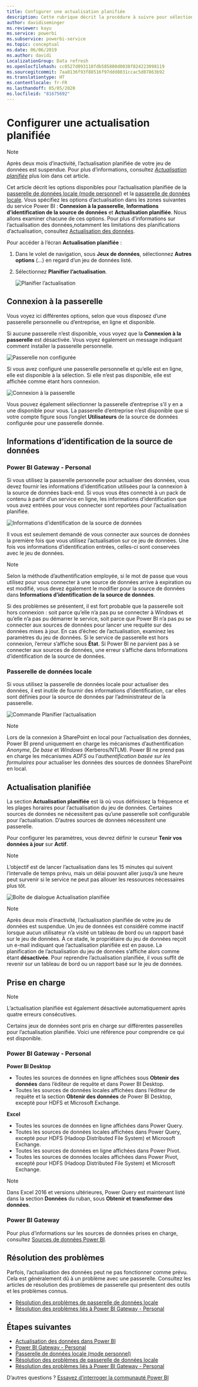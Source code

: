 ```yaml
---
title: Configurer une actualisation planifiée
description: Cette rubrique décrit la procédure à suivre pour sélectionner une passerelle et configurer une actualisation planifiée.
author: davidiseminger
ms.reviewer: kayu
ms.service: powerbi
ms.subservice: powerbi-service
ms.topic: conceptual
ms.date: 06/06/2019
ms.author: davidi
LocalizationGroup: Data refresh
ms.openlocfilehash: cc0527d093118fdb585800d0038f824223098119
ms.sourcegitcommit: 7aa0136f93f88516f97ddd8031ccac5d07863b92
ms.translationtype: HT
ms.contentlocale: fr-FR
ms.lasthandoff: 05/05/2020
ms.locfileid: "81675692"
---
```

# <a name="configure-scheduled-refresh"></a>Configurer une actualisation planifiée

>[!NOTE]
>Après deux mois d’inactivité, l’actualisation planifiée de votre jeu de données est suspendue. Pour plus d’informations, consultez [*Actualisation planifiée*](#scheduled-refresh) plus loin dans cet article.

Cet article décrit les options disponibles pour l’actualisation planifiée de la [passerelle de données locale (mode personnel)](service-gateway-personal-mode.md) et la [passerelle de données locale](service-gateway-onprem.md). Vous spécifiez les options d’actualisation dans les zones suivantes du service Power BI : **Connexion à la passerelle**, **Informations d’identification de la source de données** et **Actualisation planifiée**. Nous allons examiner chacune de ces options. Pour plus d’informations sur l’actualisation des données,notamment les limitations des planifications d’actualisation, consultez [Actualisation des données](refresh-data.md#data-refresh).

Pour accéder à l’écran **Actualisation planifiée** :

1. Dans le volet de navigation, sous **Jeux de données**, sélectionnez **Autres options** (...) en regard d’un jeu de données listé.
2. Sélectionnez **Planifier l’actualisation**.

    ![Planifier l’actualisation](media/refresh-scheduled-refresh/dataset-menu.png)

## <a name="gateway-connection"></a>Connexion à la passerelle

Vous voyez ici différentes options, selon que vous disposez d’une passerelle personnelle ou d’entreprise, en ligne et disponible.

Si aucune passerelle n’est disponible, vous voyez que la **Connexion à la passerelle** est désactivée. Vous voyez également un message indiquant comment installer la passerelle personnelle.

![Passerelle non configurée](media/refresh-scheduled-refresh/gateway-not-configured.png)

Si vous avez configuré une passerelle personnelle et qu’elle est en ligne, elle est disponible à la sélection. Si elle n’est pas disponible, elle est affichée comme étant hors connexion.

![Connexion à la passerelle](media/refresh-scheduled-refresh/gateway-connection.png)

Vous pouvez également sélectionner la passerelle d’entreprise s’il y en a une disponible pour vous. La passerelle d’entreprise n’est disponible que si votre compte figure sous l’onglet **Utilisateurs** de la source de données configurée pour une passerelle donnée.

## <a name="data-source-credentials"></a>Informations d’identification de la source de données

### <a name="power-bi-gateway---personal"></a>Power BI Gateway - Personal

Si vous utilisez la passerelle personnelle pour actualiser des données, vous devez fournir les informations d’identification utilisées pour la connexion à la source de données back-end. Si vous vous êtes connecté à un pack de contenu à partir d’un service en ligne, les informations d’identification que vous avez entrées pour vous connecter sont reportées pour l’actualisation planifiée.

![Informations d’identification de la source de données](media/refresh-scheduled-refresh/data-source-credentials-pgw.png)

Il vous est seulement demandé de vous connecter aux sources de données la première fois que vous utilisez l’actualisation sur ce jeu de données. Une fois vos informations d’identification entrées, celles-ci sont conservées avec le jeu de données.

> [!NOTE]
> Selon la méthode d’authentification employée, si le mot de passe que vous utilisez pour vous connecter à une source de données arrive à expiration ou est modifié, vous devez également le modifier pour la source de données dans **Informations d’identification de la source de données**.

Si des problèmes se présentent, il est fort probable que la passerelle soit hors connexion : soit parce qu’elle n’a pas pu se connecter à Windows et qu’elle n’a pas pu démarrer le service, soit parce que Power BI n’a pas pu se connecter aux sources de données pour lancer une requête sur des données mises à jour. En cas d’échec de l’actualisation, examinez les paramètres du jeu de données. Si le service de passerelle est hors connexion, l’erreur s’affiche sous **État**. Si Power BI ne parvient pas à se connecter aux sources de données, une erreur s’affiche dans Informations d’identification de la source de données.

### <a name="on-premises-data-gateway"></a>Passerelle de données locale

Si vous utilisez la passerelle de données locale pour actualiser des données, il est inutile de fournir des informations d’identification, car elles sont définies pour la source de données par l’administrateur de la passerelle.

![Commande Planifier l’actualisation](media/refresh-scheduled-refresh/data-source-credentials-egw.png)

> [!NOTE]
> Lors de la connexion à SharePoint en local pour l’actualisation des données, Power BI prend uniquement en charge les mécanismes d’authentification *Anonyme*, *De base* et *Windows* (Kerberos/NTLM). Power BI ne prend pas en charge les mécanismes *ADFS* ou l’*authentification basée sur les formulaires* pour actualiser les données des sources de données SharePoint en local.

## <a name="scheduled-refresh"></a>Actualisation planifiée

La section **Actualisation planifiée** est là où vous définissez la fréquence et les plages horaires pour l’actualisation du jeu de données. Certaines sources de données ne nécessitent pas qu’une passerelle soit configurable pour l’actualisation. D’autres sources de données nécessitent une passerelle.

Pour configurer les paramètres, vous devrez définir le curseur **Tenir vos données à jour** sur **Actif**.

> [!NOTE]
> L’objectif est de lancer l’actualisation dans les 15 minutes qui suivent l’intervalle de temps prévu, mais un délai pouvant aller jusqu’à une heure peut survenir si le service ne peut pas allouer les ressources nécessaires plus tôt.

![Boîte de dialogue Actualisation planifiée](media/refresh-scheduled-refresh/scheduled-refresh.png)

> [!NOTE]
> Après deux mois d’inactivité, l’actualisation planifiée de votre jeu de données est suspendue. Un jeu de données est considéré comme inactif lorsque aucun utilisateur n’a visité un tableau de bord ou un rapport basé sur le jeu de données. À ce stade, le propriétaire du jeu de données reçoit un e-mail indiquant que l’actualisation planifiée est en pause. La planification de l’actualisation du jeu de données s’affiche alors comme étant **désactivée**. Pour reprendre l’actualisation planifiée, il vous suffit de revenir sur un tableau de bord ou un rapport basé sur le jeu de données.

## <a name="whats-supported"></a>Prise en charge


> [!NOTE]
> L’actualisation planifiée est également désactivée automatiquement après quatre erreurs consécutives.

Certains jeux de données sont pris en charge sur différentes passerelles pour l’actualisation planifiée. Voici une référence pour comprendre ce qui est disponible.

### <a name="power-bi-gateway---personal"></a>Power BI Gateway - Personal

**Power BI Desktop**

* Toutes les sources de données en ligne affichées sous **Obtenir des données** dans l’éditeur de requête et dans Power BI Desktop.
* Toutes les sources de données locales affichées dans l’éditeur de requête et la section **Obtenir des données** de Power BI Desktop, excepté pour HDFS et Microsoft Exchange.

**Excel**

* Toutes les sources de données en ligne affichées dans Power Query.
* Toutes les sources de données locales affichées dans Power Query, excepté pour HDFS (Hadoop Distributed File System) et Microsoft Exchange.
* Toutes les sources de données en ligne affichées dans Power Pivot.
* Toutes les sources de données locales affichées dans Power Pivot, excepté pour HDFS (Hadoop Distributed File System) et Microsoft Exchange.

> [!NOTE]
> Dans Excel 2016 et versions ultérieures, Power Query est maintenant listé dans la section **Données** du ruban, sous **Obtenir et transformer des données**.

### <a name="power-bi-gateway"></a>Power BI Gateway

Pour plus d’informations sur les sources de données prises en charge, consultez [Sources de données Power BI](power-bi-data-sources.md).

## <a name="troubleshooting"></a>Résolution des problèmes
Parfois, l’actualisation des données peut ne pas fonctionner comme prévu. Cela est généralement dû à un problème avec une passerelle. Consultez les articles de résolution des problèmes de passerelle qui présentent des outils et les problèmes connus.

- [Résolution des problèmes de passerelle de données locale](service-gateway-onprem-tshoot.md)
- [Résolution des problèmes liés à Power BI Gateway - Personal](service-admin-troubleshooting-power-bi-personal-gateway.md)

## <a name="next-steps"></a>Étapes suivantes

- [Actualisation des données dans Power BI](refresh-data.md)  
- [Power BI Gateway - Personal](service-gateway-personal-mode.md)  
- [Passerelle de données locale (mode personnel)](service-gateway-onprem.md)  
- [Résolution des problèmes de passerelle de données locale](service-gateway-onprem-tshoot.md)  
- [Résolution des problèmes liés à Power BI Gateway - Personal](service-admin-troubleshooting-power-bi-personal-gateway.md)  

D’autres questions ? [Essayez d’interroger la communauté Power BI](https://community.powerbi.com/)